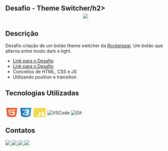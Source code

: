 <h2>Desafio - Theme Switcher/h2>

<div align="center">
  <img width="600" src="https://efficient-sloth-d85.notion.site/image/https%3A%2F%2Fs3-us-west-2.amazonaws.com%2Fsecure.notion-static.com%2F05e26857-0024-4c00-8c79-1f802ac2503a%2Fpreview.gif?table=block&id=89098498-cdd2-4b60-a6b7-3269d7fa947d&spaceId=08f749ff-d06d-49a8-a488-9846e081b224&userId=&cache=v2" />
</div>
  
<h2>Descrição</h2>
<p>Desafio criação de um botão theme switcher da <a href="https://www.rocketseat.com.br/">Rocketseat</a>. Um botão que alterna entre modo dark e light.</p>
<ul>
  <li><a href="https://efficient-sloth-d85.notion.site/Desafio-Pricing-Table-e0b6f59253e54d229fdde09228226b32" target="_blank">Link para o Desafio</a></li>
  <li><a href="https://app.rocketseat.com.br/discover/challenges/theme-switcher" target="_blank">Link para o Desafio</a></li>
  <li>Conceitos de HTML, CSS e JS</li>
  <li>Utilizando position e transition</li>
</ul>

<h2>Tecnologias Utilizadas</h2>
<div style="display: inline_block"><br>
  <img align="center" alt="HTML" height="30" width="40" src="https://raw.githubusercontent.com/devicons/devicon/master/icons/html5/html5-original.svg">
  <img align="center" alt="CSS" height="30" width="40" src="https://raw.githubusercontent.com/devicons/devicon/master/icons/css3/css3-original.svg">
  <img align="center" alt="JavaScript" height="30" width="40" src="https://raw.githubusercontent.com/devicons/devicon/master/icons/javascript/javascript-plain.svg">
  <!--<img align="center" alt="JQuery" height="30" width="40" src="https://cdn.jsdelivr.net/gh/devicons/devicon/icons/jquery/jquery-original-wordmark.svg" />
  <img align="center" alt="SASS" height="30" width="40" src="https://cdn.jsdelivr.net/gh/devicons/devicon/icons/sass/sass-original.svg" />
  <img align="center" alt="Bootstrap" height="30" width="40" src="https://cdn.jsdelivr.net/gh/devicons/devicon/icons/bootstrap/bootstrap-original-wordmark.svg" />-->
  <!--<img align="center" alt="TypeScript" height="30" width="40" src="https://cdn.jsdelivr.net/gh/devicons/devicon/icons/typescript/typescript-original.svg" />-->
  <img align="center" alt="VSCode" height="30" width="40" src="https://cdn.jsdelivr.net/gh/devicons/devicon/icons/vscode/vscode-original-wordmark.svg" />
  <img align="center" alt="Git" height="30" width="40" src="https://cdn.jsdelivr.net/gh/devicons/devicon/icons/git/git-original.svg" />
</div>



<h2>Contatos</h2>
<div>
    <a href="https://www.linkedin.com/in/felipe-diego-tamura/" target="_blank">
        <img src="https://img.shields.io/badge/linkedin-%230077B5.svg?style=for-the-badge&logo=linkedin&logoColor=white" target="_blank">
    </a>
    <a href = "mailto:tamurafelipe@gmail.com">
        <img src="https://img.shields.io/badge/-Gmail-%23333?style=for-the-badge&logo=gmail&logoColor=white" target="_blank">
    </a>
    <a href="https://twitter.com/dih_tamura" target="_blank">
        <img src="https://img.shields.io/badge/Twitter-1DA1F2?style=for-the-badge&logo=twitter&logoColor=white" target="_blank">
    </a> 
    <a href="https://www.instagram.com/tamura_felipe/" target="_blank">
        <img src="https://img.shields.io/badge/-Instagram-%23E4405F?style=for-the-badge&logo=instagram&logoColor=white" target="_blank">
    </a> 
</div>
